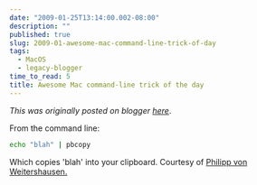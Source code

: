 ```yaml
---
date: "2009-01-25T13:14:00.002-08:00"
description: ""
published: true
slug: 2009-01-awesome-mac-command-line-trick-of-day
tags:
  - MacOS
  - legacy-blogger
time_to_read: 5
title: Awesome Mac command-line trick of the day
---
```


_This was originally posted on blogger [here](https://pydanny.blogspot.com/2009/01/awesome-mac-command-line-trick-of-day.html)_.

From the command line:

```bash
echo "blah" | pbcopy
```

Which copies 'blah' into your clipboard. Courtesy of [Philipp von Weitershausen.](https://worldcookery.com/)
